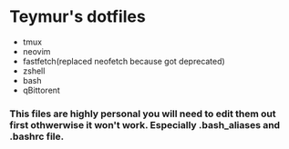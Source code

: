 # Teymur's dotfiles

- tmux
- neovim
- fastfetch(replaced neofetch because got deprecated)
- zshell
- bash
- qBittorent

### This files are highly personal you will need to edit them out first othwerwise it won't work. Especially .bash_aliases and .bashrc file.
